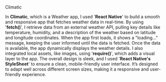 Climatic 

In **Climatic**, which is a Weather app, I used '**React Native**' to build a smooth and responsive app that fetches weather data in real-time. By using '**fetch()**', I retrieve data from an external weather API, pulling key details like temperature, humidity, and a description of the weather based on latitude and longitude coordinates. When the app first loads, it shows a "loading..." message, keeping the user informed until the data is fetched. Once the data is available, the app dynamically displays the weather details. I also integrated local assets, like images, using '**require()**', which adds a visual layer to the app. The overall design is sleek, and I used '**React Native's StyleSheet**' to ensure a clean, mobile-friendly user interface. It’s designed to adapt well across different screen sizes, making it a responsive and user-friendly experience.
